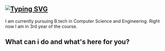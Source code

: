 ## [![Typing SVG](https://readme-typing-svg.herokuapp.com?color=%2336BCF7&lines=HI%2C+I+AM+HRISHIKESH!+%F0%9F%91%8B)](https://git.io/typing-svg)
I am currently pursuing B.tech in Computer Science and Engineering. Right now I am in 3rd year of the course.
## What can i do and what's here for you?

